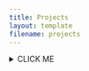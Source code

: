 ```yaml
---
title: Projects
layout: template
filename: projects
--- 
```


<details><summary>CLICK ME</summary>
<p>

# yes, even hidden code blocks!

```python
print("hello world!")
```

</p>
</details>
